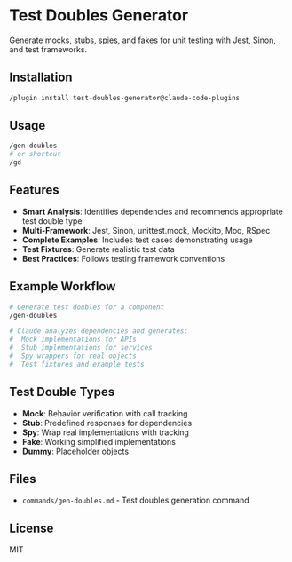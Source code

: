 # Test Doubles Generator

Generate mocks, stubs, spies, and fakes for unit testing with Jest, Sinon, and test frameworks.

## Installation

```bash
/plugin install test-doubles-generator@claude-code-plugins
```

## Usage

```bash
/gen-doubles
# or shortcut
/gd
```

## Features

- **Smart Analysis**: Identifies dependencies and recommends appropriate test double type
- **Multi-Framework**: Jest, Sinon, unittest.mock, Mockito, Moq, RSpec
- **Complete Examples**: Includes test cases demonstrating usage
- **Test Fixtures**: Generate realistic test data
- **Best Practices**: Follows testing framework conventions

## Example Workflow

```bash
# Generate test doubles for a component
/gen-doubles

# Claude analyzes dependencies and generates:
#  Mock implementations for APIs
#  Stub implementations for services
#  Spy wrappers for real objects
#  Test fixtures and example tests
```

## Test Double Types

- **Mock**: Behavior verification with call tracking
- **Stub**: Predefined responses for dependencies
- **Spy**: Wrap real implementations with tracking
- **Fake**: Working simplified implementations
- **Dummy**: Placeholder objects

## Files

- `commands/gen-doubles.md` - Test doubles generation command

## License

MIT
